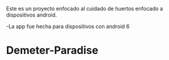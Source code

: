 Este es un proyecto enfocado al cuidado de huertos enfocado a dispositivos android.

-La app fue hecha para dispositivos con android 6

# Demeter-Paradise
